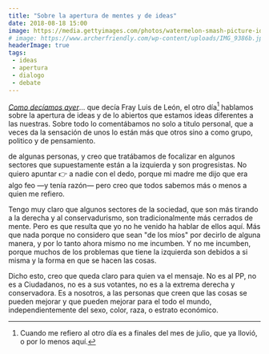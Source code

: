 ```yaml
---
title: "Sobre la apertura de mentes y de ideas"
date: 2018-08-18 15:00
image: https://media.gettyimages.com/photos/watermelon-smash-picture-id540520997
# image: https://www.archerfriendly.com/wp-content/uploads/IMG_9386b.jpg
headerImage: true 
tags: 
 - ideas
 - apertura
 - dialogo
 - debate
---
```


[*Como decíamos ayer*](https://es.wikiquote.org/wiki/Fray_Luis_de_León)... que decía Fray Luis de León, el otro día[^1] hablamos sobre la apertura de ideas y de lo abiertos que estamos ideas diferentes a las nuestras. Sobre todo lo comentábamos no solo a titulo personal, que a veces da la sensación de unos lo están más que otros sino a como grupo, politico y de pensamiento. 





de algunas personas, y creo que tratábamos de focalizar en algunos sectores que supuestamente están a la izquierda y son progresistas. No quiero apuntar :point_right: a nadie con el dedo, porque mi madre me dijo que era algo feo —y tenía razón— pero creo que todos sabemos más o menos a quien me refiero. 

Tengo muy claro que algunos sectores de la sociedad, que son más tirando a la derecha y al conservadurismo, son tradicionalmente más cerrados de mente. Pero es que resulta que yo no he venido ha hablar de ellos aquí. Más que nada porque no considero que sean "de los míos" por decirlo de alguna manera, y por lo tanto ahora mismo no me incumben. Y no me incumben, porque muchos de los problemas que tiene la izquierda son debidos a si misma y la forma en que se hacen las cosas. 

Dicho esto, creo que queda claro para quien va el mensaje. No es al PP, no es a Ciudadanos, no es a sus votantes, no es a la extrema derecha y conservadora. Es a nosotros, a las personas que creen que las cosas se pueden mejorar y que pueden mejorar para el todo el mundo, independientemente del sexo, color, raza, o estrato económico. 



[^1]: Cuando me refiero al otro día es a finales del mes de julio, que ya llovió, o por lo menos aquí. 

